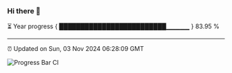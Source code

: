 ### Hi there 👋

⏳ Year progress { █████████████████████████▁▁▁▁▁ } 83.95 %

---

⏰ Updated on Sun, 03 Nov 2024 06:28:09 GMT

![Progress Bar CI](https://github.com/liununu/liununu/workflows/Progress%20Bar%20CI/badge.svg)
